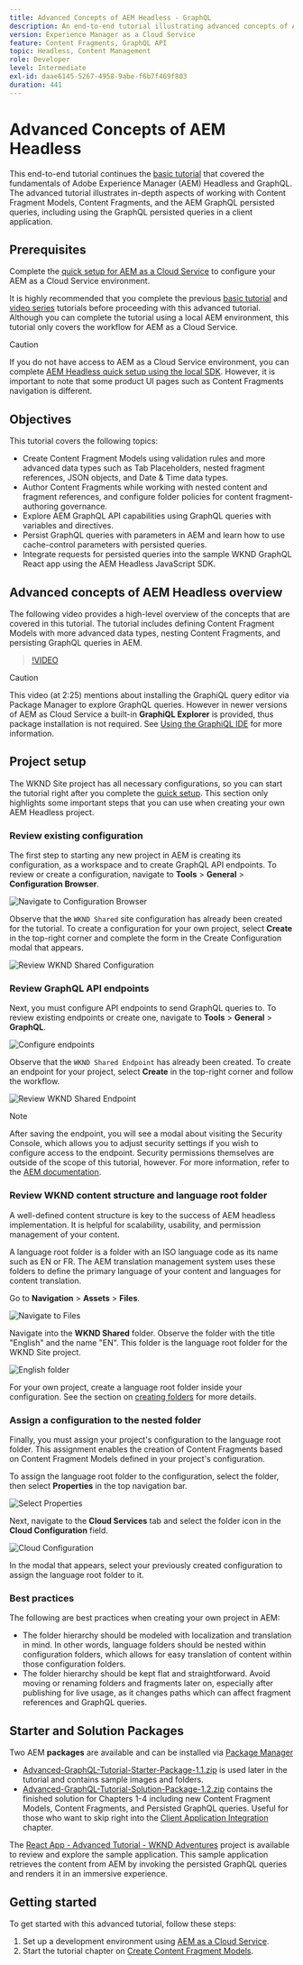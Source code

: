 ```yaml
---
title: Advanced Concepts of AEM Headless - GraphQL
description: An end-to-end tutorial illustrating advanced concepts of Adobe Experience Manager (AEM) GraphQL APIs.
version: Experience Manager as a Cloud Service
feature: Content Fragments, GraphQL API
topic: Headless, Content Management
role: Developer
level: Intermediate
exl-id: daae6145-5267-4958-9abe-f6b7f469f803
duration: 441
---
```

# Advanced Concepts of AEM Headless

This end-to-end tutorial continues the [basic tutorial](../multi-step/overview.md) that covered the fundamentals of Adobe Experience Manager (AEM) Headless and GraphQL. The advanced tutorial illustrates in-depth aspects of working with Content Fragment Models, Content Fragments, and the AEM GraphQL persisted queries, including using the GraphQL persisted queries in a client application.

## Prerequisites

Complete the [quick setup for AEM as a Cloud Service](../quick-setup/cloud-service.md) to configure your AEM as a Cloud Service environment. 

It is highly recommended that you complete the previous [basic tutorial](../multi-step/overview.md) and [video series](../video-series/modeling-basics.md) tutorials before proceeding with this advanced tutorial. Although you can complete the tutorial using a local AEM environment, this tutorial only covers the workflow for AEM as a Cloud Service.

>[!CAUTION]
>
>If you do not have access to AEM as a Cloud Service environment, you can complete [AEM Headless quick setup using the local SDK](https://experienceleague.adobe.com/docs/experience-manager-learn/getting-started-with-aem-headless/graphql/quick-setup/local-sdk.html). However, it is important to note that some product UI pages such as Content Fragments navigation is different.



## Objectives

This tutorial covers the following topics:

* Create Content Fragment Models using validation rules and more advanced data types such as Tab Placeholders, nested fragment references, JSON objects, and Date & Time data types.
* Author Content Fragments while working with nested content and fragment references, and configure folder policies for content fragment-authoring governance.
* Explore AEM GraphQL API capabilities using GraphQL queries with variables and directives.
* Persist GraphQL queries with parameters in AEM and learn how to use cache-control parameters with persisted queries.
* Integrate requests for persisted queries into the sample WKND GraphQL React app using the AEM Headless JavaScript SDK.

## Advanced concepts of AEM Headless overview

The following video provides a high-level overview of the concepts that are covered in this tutorial. The tutorial includes defining Content Fragment Models with more advanced data types, nesting Content Fragments, and persisting GraphQL queries in AEM.

>[!VIDEO](https://video.tv.adobe.com/v/340035?quality=12&learn=on)

>[!CAUTION]
>
>This video (at 2:25) mentions about installing the GraphiQL query editor via Package Manager to explore GraphQL queries. However in newer versions of AEM as Cloud Service a built-in **GraphiQL Explorer** is provided, thus package installation is not required. See [Using the GraphiQL IDE](https://experienceleague.adobe.com/docs/experience-manager-cloud-service/content/headless/graphql-api/graphiql-ide.html) for more information.


## Project setup

The WKND Site project has all necessary configurations, so you can start the tutorial right after you complete the [quick setup](../quick-setup/cloud-service.md). This section only highlights some important steps that you can use when creating your own AEM Headless project.


### Review existing configuration

The first step to starting any new project in AEM is creating its configuration, as a workspace and to create GraphQL API endpoints. To review or create a configuration, navigate to **Tools** > **General** > **Configuration Browser**.

![Navigate to Configuration Browser](assets/overview/create-configuration.png)

Observe that the `WKND Shared` site configuration has already been created for the tutorial. To create a configuration for your own project, select **Create** in the top-right corner and complete the form in the Create Configuration modal that appears.

![Review WKND Shared Configuration](assets/overview/review-wknd-shared-configuration.png)

### Review GraphQL API endpoints

Next, you must configure API endpoints to send GraphQL queries to. To review existing endpoints or create one, navigate to **Tools** > **General** > **GraphQL**.

![Configure endpoints](assets/overview/endpoints.png)

Observe that the `WKND Shared Endpoint` has already been created. To create an endpoint for your project, select **Create** in the top-right corner and follow the workflow.

![Review WKND Shared Endpoint](assets/overview/review-wknd-shared-endpoint.png)

>[!NOTE]
>
> After saving the endpoint, you will see a modal about visiting the Security Console, which allows you to adjust security settings if you wish to configure access to the endpoint. Security permissions themselves are outside of the scope of this tutorial, however. For more information, refer to the [AEM documentation](https://experienceleague.adobe.com/docs/experience-manager-65/administering/security/security.html).

### Review WKND content structure and language root folder

A well-defined content structure is key to the success of AEM headless implementation. It is helpful for scalability, usability, and permission management of your content.

A language root folder is a folder with an ISO language code as its name such as EN or FR. The AEM translation management system uses these folders to define the primary language of your content and languages for content translation.

Go to **Navigation** > **Assets** > **Files**.

![Navigate to Files](assets/overview/files.png)

Navigate into the **WKND Shared** folder. Observe the folder with the title "English" and the name "EN". This folder is the language root folder for the WKND Site project.

![English folder](assets/overview/english.png)

For your own project, create a language root folder inside your configuration. See the section on [creating folders](/help/headless-tutorial/graphql/advanced-graphql/author-content-fragments.md#create-folders) for more details.

### Assign a configuration to the nested folder

Finally, you must assign your project's configuration to the language root folder. This assignment enables the creation of Content Fragments based on Content Fragment Models defined in your project's configuration.

To assign the language root folder to the configuration, select the folder, then select **Properties** in the top navigation bar.

![Select Properties](assets/overview/properties.png)

Next, navigate to the **Cloud Services** tab and select the folder icon in the **Cloud Configuration** field.

![Cloud Configuration](assets/overview/cloud-conf.png)

In the modal that appears, select your previously created configuration to assign the language root folder to it.

### Best practices

The following are best practices when creating your own project in AEM:

* The folder hierarchy should be modeled with localization and translation in mind. In other words, language folders should be nested within configuration folders, which allows for easy translation of content within those configuration folders.
* The folder hierarchy should be kept flat and straightforward. Avoid moving or renaming folders and fragments later on, especially after publishing for live usage, as it changes paths which can affect fragment references and GraphQL queries.

## Starter and Solution Packages

Two AEM **packages** are available and can be installed via [Package Manager](/help/headless-tutorial/graphql/advanced-graphql/author-content-fragments.md#sample-content)

* [Advanced-GraphQL-Tutorial-Starter-Package-1.1.zip](/help/headless-tutorial/graphql/advanced-graphql/assets/tutorial-files/Advanced-GraphQL-Tutorial-Starter-Package-1.1.zip) is used later in the tutorial and contains sample images and folders.
* [Advanced-GraphQL-Tutorial-Solution-Package-1.2.zip](/help/headless-tutorial/graphql/advanced-graphql/assets/tutorial-files/Advanced-GraphQL-Tutorial-Solution-Package-1.2.zip) contains the finished solution for Chapters 1-4 including new Content Fragment Models, Content Fragments, and Persisted GraphQL queries. Useful for those who want to skip right into the [Client Application Integration](/help/headless-tutorial/graphql/advanced-graphql/client-application-integration.md) chapter.


The [React App - Advanced Tutorial - WKND Adventures](https://github.com/adobe/aem-guides-wknd-graphql/blob/main/advanced-tutorial/README.md) project is available to review and explore the sample application. This sample application retrieves the content from AEM by invoking the persisted GraphQL queries and renders it in an immersive experience.

## Getting started

To get started with this advanced tutorial, follow these steps:

1. Set up a development environment using [AEM as a Cloud Service](../quick-setup/cloud-service.md).
1. Start the tutorial chapter on [Create Content Fragment Models](/help/headless-tutorial/graphql/advanced-graphql/create-content-fragment-models.md).

